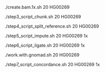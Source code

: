 ./create.bam.1x.sh 20 HG00269 

./step3_script_chunk.sh 20 HG00269

./step4_script_split_reference.sh 20 HG00269

./step5_script_impute.sh 20 HG00269 1x

./step6_script_ligate.sh 20 HG00269 1x

./work.with.gnomad.sh 20 HG00269

./step7_script_concordance.sh 20 HG00269 1x
